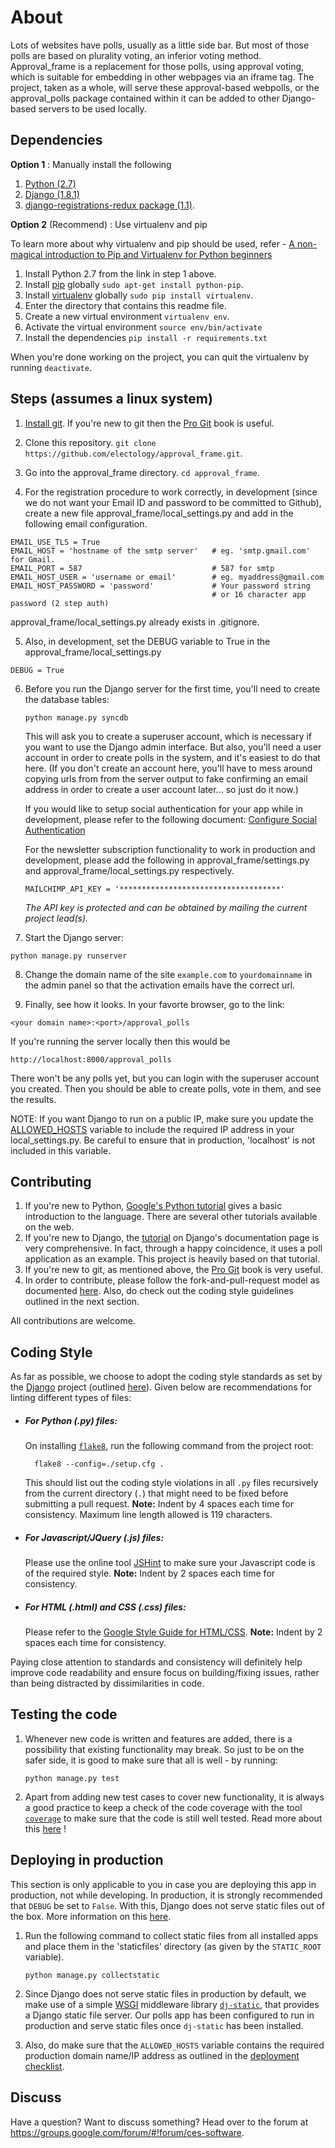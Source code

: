 About
=====
Lots of websites have polls, usually as a little side bar.
But most of those polls are based on plurality voting, an inferior voting method.
Approval\_frame is a replacement for those polls, using approval voting,
which is suitable for embedding in other webpages via an iframe tag.
The project, taken as a whole, will serve these approval-based webpolls, or the approval\_polls package contained within it can be added to other Django-based servers to be used locally.

Dependencies
------------
**Option 1** : Manually install the following

1. [Python (2.7)](https://www.python.org/download/) 
2. [Django (1.8.1)](https://docs.djangoproject.com/en/1.8/topics/install/)
3. [django-registrations-redux package (1.1)](https://django-registration-redux.readthedocs.org/en/latest/quickstart.html).

**Option 2** (Recommend) : Use virtualenv and pip

To learn more about why virtualenv and pip should be used, refer - [A non-magical introduction to Pip and Virtualenv for Python beginners](http://www.dabapps.com/blog/introduction-to-pip-and-virtualenv-python/)

1. Install Python 2.7 from the link in step 1 above.
2. Install [pip](https://pip.pypa.io/en/latest/installing.html) globally `sudo apt-get install python-pip`.
3. Install [virtualenv](https://virtualenv.pypa.io/en/latest/) globally `sudo pip install virtualenv`.
4. Enter the directory that contains this readme file.
5. Create a new virtual environment `virtualenv env`.
6. Activate the virtual environment `source env/bin/activate`
7. Install the dependencies `pip install -r requirements.txt`

When you're done working on the project, you can quit the virtualenv by running `deactivate`.

Steps (assumes a linux system)
------------------------------

1. [Install git](http://git-scm.com/book/en/v2/Getting-Started-Installing-Git). If you're new to git then the [Pro Git](http://git-scm.com/book/en/v2) book is useful.

2. Clone this repository. `git clone https://github.com/electology/approval_frame.git`.

3. Go into the approval\_frame directory. `cd approval_frame`.

4. For the registration procedure to work correctly, in development (since we do not want your Email ID and password to be committed to Github), create a new file approval\_frame/local\_settings.py and add in the following email configuration.
  ```
  EMAIL_USE_TLS = True
  EMAIL_HOST = 'hostname of the smtp server'   # eg. 'smtp.gmail.com' for Gmail.
  EMAIL_PORT = 587                             # 587 for smtp
  EMAIL_HOST_USER = 'username or email'        # eg. myaddress@gmail.com 
  EMAIL_HOST_PASSWORD = 'password'             # Your password string
                                               # or 16 character app password (2 step auth)
  ```
  approval\_frame/local\_settings.py already exists in .gitignore.

5. Also, in development, set the DEBUG variable to True in the approval\_frame/local\_settings.py
  ```
  DEBUG = True
  ```

6. Before you run the Django server for the first time, you'll need to create the database tables:

   `python manage.py syncdb`

   This will ask you to create a superuser account, which is necessary if you want to use the Django admin interface.
   But also, you'll need a user account in order to create polls in the system, and it's easiest to do that here.
   (If you don't create an account here, you'll have to mess around copying urls from from the server output to fake confirming an email address in order to create a user account later... so just do it now.)
   
   If you would like to setup social authentication for your app while in development, please refer to the following document: [Configure Social Authentication](/docs/Social_Auth_Configure.md)

   For the newsletter subscription functionality to work in production and development, 
   please add the following in approval\_frame/settings.py and approval\_frame/local\_settings.py respectively.

   ```
   MAILCHIMP_API_KEY = '************************************'
   ```
   _The API key is protected and can be obtained by mailing the current project lead(s)._

7. Start the Django server:

  `python manage.py runserver`

8. Change the domain name of the site `example.com` to `yourdomainname` in the admin panel so that the activation emails have the correct url. 

9. Finally, see how it looks. In your favorte browser, go to the link:

  `<your domain name>:<port>/approval_polls`

  If you're running the server locally then this would be 

  `http://localhost:8000/approval_polls`

  There won't be any polls yet, but you can login with the superuser account you created.
  Then you should be able to create polls, vote in them, and see the results.

  NOTE: If you want Django to run on a public IP, make sure you update the [ALLOWED_HOSTS](https://docs.djangoproject.com/en/1.8/ref/settings/#allowed-hosts) variable to include the required IP address in your local_settings.py. Be careful to ensure that in production, 'localhost' is not included in this variable.

Contributing
------------
1. If you're new to Python, [Google's Python tutorial](https://developers.google.com/edu/python/) gives a basic introduction to the language.
   There are several other tutorials available on the web.
2. If you're new to Django, the [tutorial](https://docs.djangoproject.com/en/1.8/intro/tutorial01/) on Django's documentation page is very comprehensive.
   In fact, through a happy coincidence, it uses a poll application as an example.
   This project is heavily based on that tutorial.
3. If you're new to git, as mentioned above, the [Pro Git](http://git-scm.com/book/en/v2) book is very useful. 
4. In order to contribute, please follow the fork-and-pull-request model as documented [here](https://help.github.com/articles/fork-a-repo/). Also, do check out the coding style guidelines outlined in the next section.

All contributions are welcome.  

Coding Style
------------
As far as possible, we choose to adopt the coding style standards as set by the [Django](https://github.com/django/django) project (outlined [here](https://docs.djangoproject.com/en/1.8/internals/contributing/writing-code/coding-style/)). Given below are recommendations for linting different types of files:
* ##### For Python (.py) files:
     
    On installing [`flake8`](https://flake8.readthedocs.org/en/latest/), run the following command from the project root:

        flake8 --config=./setup.cfg .
    This should list out the coding style violations in all `.py` files recursively from the current directory (`.`) that might need to be fixed before submitting a pull request. **Note:** Indent by 4 spaces each time for consistency. Maximum line length allowed is 119 characters.
    
* ##### For Javascript/JQuery (.js) files:
  
    Please use the online tool [JSHint](http://jshint.com/) to make sure your Javascript code is of the required style. **Note:** Indent by 2 spaces each time for consistency.

* ##### For HTML (.html) and CSS (.css) files:

    Please refer to the [Google Style Guide for HTML/CSS](https://google.github.io/styleguide/htmlcssguide.xml). **Note:** Indent by 2 spaces each time for consistency.

Paying close attention to standards and consistency will definitely help improve code readability and ensure focus on building/fixing issues, rather than being distracted by dissimilarities in code.

Testing the code
----------------
1. Whenever new code is written and features are added, there is a possibility that existing functionality may break. So just to be on the safer side, it is good to make sure that all is well - by running:

      `python manage.py test`
  
2. Apart from adding new test cases to cover new functionality, it is always a good practice to keep a check of the code coverage with the tool [`coverage`](https://pypi.python.org/pypi/coverage) to make sure that the code is still well tested. Read more about this [here](https://docs.djangoproject.com/en/1.8/topics/testing/advanced/#integration-with-coverage-py) !

Deploying in production
-----------------------
This section is only applicable to you in case you are deploying this app in production, not while developing. In production, it is strongly recommended that `DEBUG` be set to `False`. With this, Django does not serve static files out of the box. More information on this [here](https://docs.djangoproject.com/en/1.8/howto/static-files/#admonition-serving-the-files).

1. Run the following command to collect static files from all installed apps and place them in the 'staticfiles' directory (as given by the `STATIC_ROOT` variable).

    `python manage.py collectstatic`

2. Since Django does not serve static files in production by default, we make use of a simple [WSGI](https://en.wikipedia.org/wiki/Web_Server_Gateway_Interface) middleware library [`dj-static`](https://pypi.python.org/pypi/dj-static), that provides a Django static file server. Our polls app has been configured to run in production and serve static files once `dj-static` has been installed. 

3. Also, do make sure that the `ALLOWED_HOSTS` variable contains the required production domain name/IP address as outlined in the [deployment checklist](https://docs.djangoproject.com/en/1.8/howto/deployment/checklist/#allowed-hosts).

Discuss
-------
Have a question? Want to discuss something? Head over to the forum at https://groups.google.com/forum/#!forum/ces-software.
